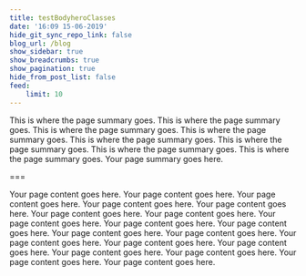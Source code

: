 ```yaml
---
title: testBodyheroClasses
date: '16:09 15-06-2019'
hide_git_sync_repo_link: false
blog_url: /blog
show_sidebar: true
show_breadcrumbs: true
show_pagination: true
hide_from_post_list: false
feed:
    limit: 10
---
```


This is where the page summary goes. This is where the page summary goes. This is where the page summary goes. This is where the page summary goes. This is where the page summary goes. This is where the page summary goes. This is where the page summary goes. This is where the page summary goes. Your page summary goes here.

===

Your page content goes here. Your page content goes here. Your page content goes here. Your page content goes here. Your page content goes here. Your page content goes here. Your page content goes here. Your page content goes here. Your page content goes here. Your page content goes here. Your page content goes here. Your page content goes here. Your page content goes here. Your page content goes here. Your page content goes here. Your page content goes here. Your page content goes here. Your page content goes here. Your page content goes here. 